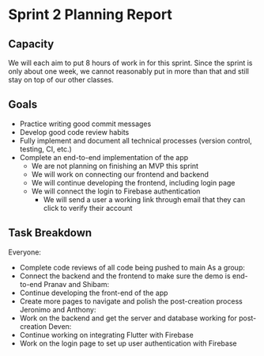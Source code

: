 # Sprint 2 Planning Report

## Capacity
We will each aim to put 8 hours of work in for this sprint. Since the sprint is only about one week, we cannot reasonably put in more than that and still stay on top of our other classes.

## Goals
- Practice writing good commit messages
- Develop good code review habits
- Fully implement and document all technical processes (version control, testing, CI, etc.)
- Complete an end-to-end implementation of the app
    - We are not planning on finishing an MVP this sprint
    - We will work on connecting our frontend and backend
    - We will continue developing the frontend, including login page
    - We will connect the login to Firebase authentication
        - We will send a user a working link through email that they can click to verify their account

## Task Breakdown
Everyone:
- Complete code reviews of all code being pushed to main
As a group:
- Connect the backend and the frontend to make sure the demo is end-to-end
Pranav and Shibam:
- Continue developing the front-end of the app
- Create more pages to navigate and polish the post-creation process
Jeronimo and Anthony:
- Work on the backend and get the server and database working for post-creation
Deven:
- Continue working on integrating Flutter with Firebase
- Work on the login page to set up user authentication with Firebase
